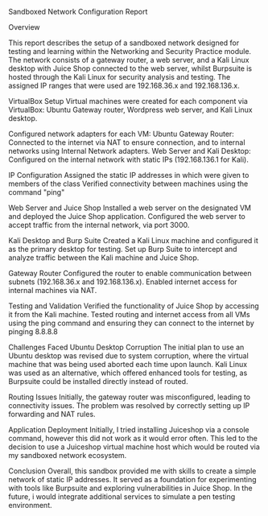 Sandboxed Network Configuration Report

Overview

This report describes the setup of a sandboxed network designed for testing and learning within the Networking and Security Practice module. The network consists of a gateway router, a web server, and a Kali Linux desktop with Juice Shop connected to the web server, whilst Burpsuite is hosted through the Kali Linux for security analysis and testing. The assigned IP ranges that were used are 192.168.36.x and 192.168.136.x.

VirtualBox Setup Virtual machines were created for each component via VirtualBox: Ubuntu Gateway router, Wordpress web server, and Kali Linux desktop.

Configured network adapters for each VM: Ubuntu Gateway Router: Connected to the internet via NAT to ensure connection, and to internal networks using Internal Network adapters. Web Server and Kali Desktop: Configured on the internal network with static IPs (192.168.136.1 for Kali).

IP Configuration Assigned the static IP addresses in which were given to members of the class Verified connectivity between machines using the command "ping"

Web Server and Juice Shop Installed a web server on the designated VM and deployed the Juice Shop application. Configured the web server to accept traffic from the internal network, via port 3000.

Kali Desktop and Burp Suite Created a Kali Linux machine and configured it as the primary desktop for testing. Set up Burp Suite to intercept and analyze traffic between the Kali machine and Juice Shop.

Gateway Router Configured the router to enable communication between subnets (192.168.36.x and 192.168.136.x). Enabled internet access for internal machines via NAT.

Testing and Validation Verified the functionality of Juice Shop by accessing it from the Kali machine. Tested routing and internet access from all VMs using the ping command and ensuring they can connect to the internet by pinging 8.8.8.8

Challenges Faced Ubuntu Desktop Corruption The initial plan to use an Ubuntu desktop was revised due to system corruption, where the virtual machine that was being used aborted each time upon launch. Kali Linux was used as an alternative, which offered enhanced tools for testing, as Burpsuite could be installed directly instead of routed.

Routing Issues Initially, the gateway router was misconfigured, leading to connectivity issues. The problem was resolved by correctly setting up IP forwarding and NAT rules.

Application Deployment Initially, I tried installing Juiceshop via a console command, however this did not work as it would error often. This led to the decision to use a Juiceshop virtual machine host which would be routed via my sandboxed network ecosystem.

Conclusion Overall, this sandbox provided me with skills to create a simple network of static IP addresses. It served as a foundation for experimenting with tools like Burpsuite and exploring vulnerabilities in Juice Shop. In the future, i would integrate additional services to simulate a pen testing environment.

